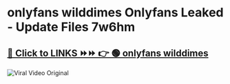 
 # onlyfans wilddimes Onlyfans Leaked - Update Files 7w6hm

## <h2><a href="https://clipsfans.com/onlyfans_wilddimes&ref=git">🔗 Click to LINKS ⏩⏩ 👉 🟢 onlyfans wilddimes </a></h2>

<a href="https://clipsfans.com/onlyfans_wilddimes&ref=git" rel="nofollow" data-target="animated-image.originalLink"><img src="https://i.ibb.co.com/xMMVF88/686577567.gif" alt="Viral Video Original" style="max-width: 100%; display: inline-block;" data-target="animated-image.originalImage"></a>

